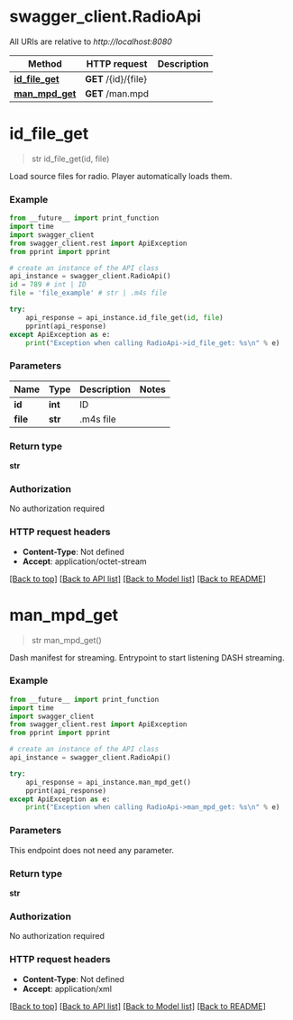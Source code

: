 # swagger_client.RadioApi

All URIs are relative to *http://localhost:8080*

Method | HTTP request | Description
------------- | ------------- | -------------
[**id_file_get**](RadioApi.md#id_file_get) | **GET** /{id}/{file} | 
[**man_mpd_get**](RadioApi.md#man_mpd_get) | **GET** /man.mpd | 

# **id_file_get**
> str id_file_get(id, file)



Load source files for radio. Player automatically loads them.

### Example
```python
from __future__ import print_function
import time
import swagger_client
from swagger_client.rest import ApiException
from pprint import pprint

# create an instance of the API class
api_instance = swagger_client.RadioApi()
id = 789 # int | ID
file = 'file_example' # str | .m4s file

try:
    api_response = api_instance.id_file_get(id, file)
    pprint(api_response)
except ApiException as e:
    print("Exception when calling RadioApi->id_file_get: %s\n" % e)
```

### Parameters

Name | Type | Description  | Notes
------------- | ------------- | ------------- | -------------
 **id** | **int**| ID | 
 **file** | **str**| .m4s file | 

### Return type

**str**

### Authorization

No authorization required

### HTTP request headers

 - **Content-Type**: Not defined
 - **Accept**: application/octet-stream

[[Back to top]](#) [[Back to API list]](../README.md#documentation-for-api-endpoints) [[Back to Model list]](../README.md#documentation-for-models) [[Back to README]](../README.md)

# **man_mpd_get**
> str man_mpd_get()



Dash manifest for streaming. Entrypoint to start listening DASH streaming.

### Example
```python
from __future__ import print_function
import time
import swagger_client
from swagger_client.rest import ApiException
from pprint import pprint

# create an instance of the API class
api_instance = swagger_client.RadioApi()

try:
    api_response = api_instance.man_mpd_get()
    pprint(api_response)
except ApiException as e:
    print("Exception when calling RadioApi->man_mpd_get: %s\n" % e)
```

### Parameters
This endpoint does not need any parameter.

### Return type

**str**

### Authorization

No authorization required

### HTTP request headers

 - **Content-Type**: Not defined
 - **Accept**: application/xml

[[Back to top]](#) [[Back to API list]](../README.md#documentation-for-api-endpoints) [[Back to Model list]](../README.md#documentation-for-models) [[Back to README]](../README.md)

